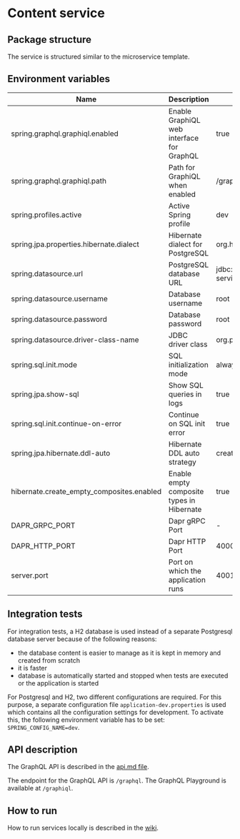 # Content service

## Package structure

The service is structured similar to the microservice template.

## Environment variables

| Name                                      | Description                               | Value in Dev Environment                         | Value in Prod Environment                                            |
|-------------------------------------------|-------------------------------------------|--------------------------------------------------|----------------------------------------------------------------------|
| spring.graphql.graphiql.enabled           | Enable GraphiQL web interface for GraphQL | true                                             | true                                                                 |
| spring.graphql.graphiql.path              | Path for GraphiQL when enabled            | /graphiql                                        | /graphiql                                                            |
| spring.profiles.active                    | Active Spring profile                     | dev                                              | prod                                                                 |
| spring.jpa.properties.hibernate.dialect   | Hibernate dialect for PostgreSQL          | org.hibernate.dialect.PostgreSQLDialect          | org.hibernate.dialect.PostgreSQLDialect                              |
| spring.datasource.url                     | PostgreSQL database URL                   | jdbc:postgresql://localhost:4032/content-service | jdbc:postgresql://content-service-db-postgresql:5432/content-service |
| spring.datasource.username                | Database username                         | root                                             | gits                                                                 |
| spring.datasource.password                | Database password                         | root                                             | *secret*                                                       |
| spring.datasource.driver-class-name       | JDBC driver class                         | org.postgresql.Driver                            | org.postgresql.Driver                                                |
| spring.sql.init.mode                      | SQL initialization mode                   | always                                           | always                                                               |
| spring.jpa.show-sql                       | Show SQL queries in logs                  | true                                             | true                                                                 |
| spring.sql.init.continue-on-error         | Continue on SQL init error                | true                                             | true                                                                 |
| spring.jpa.hibernate.ddl-auto             | Hibernate DDL auto strategy               | create                                           | update                                                               |
| hibernate.create_empty_composites.enabled | Enable empty composite types in Hibernate | true                                             | true                                                                 |
| DAPR_GRPC_PORT                            | Dapr gRPC Port                            | -                                                | 50001                                                                |
| DAPR_HTTP_PORT                            | Dapr HTTP Port                            | 4000                                             | 3500                                                                 |
| server.port                               | Port on which the application runs        | 4001                                             | 4001                                                                 |
## Integration tests

For integration tests, a H2 database is used instead of a separate Postgresql database server because of the following
reasons:

- the database content is easier to manage as it is kept in memory and created from scratch
- it is faster
- database is automatically started and stopped when tests are executed or the application is started

For Postgresql and H2, two different configurations are required.
For this purpose, a separate configuration file `application-dev.properties` is used which contains all the configuration
settings for development. To activate this, the following environment variable has to be set: `SPRING_CONFIG_NAME=dev`.

## API description

The GraphQL API is described in the [api.md file](api.md).

The endpoint for the GraphQL API is `/graphql`. The GraphQL Playground is available at `/graphiql`.

## How to run

How to run services locally is described in
the [wiki](https://gits-enpro.readthedocs.io/en/latest/dev-manuals/backend/get-started.html).

